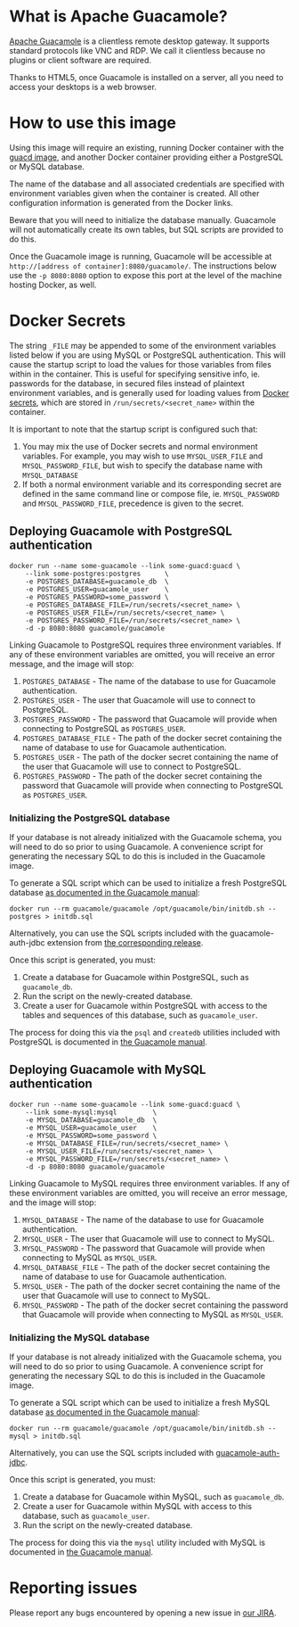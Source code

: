 What is Apache Guacamole?
=========================

[Apache Guacamole](http://guacamole.apache.org/) is a clientless remote desktop
gateway. It supports standard protocols like VNC and RDP. We call it clientless
because no plugins or client software are required.

Thanks to HTML5, once Guacamole is installed on a server, all you need to
access your desktops is a web browser.

How to use this image
=====================

Using this image will require an existing, running Docker container with the
[guacd image](https://registry.hub.docker.com/u/guacamole/guacd/), and another
Docker container providing either a PostgreSQL or MySQL database.

The name of the database and all associated credentials are specified with
environment variables given when the container is created. All other
configuration information is generated from the Docker links.

Beware that you will need to initialize the database manually. Guacamole will
not automatically create its own tables, but SQL scripts are provided to do
this.

Once the Guacamole image is running, Guacamole will be accessible at
`http://[address of container]:8080/guacamole/`. The instructions below use the
`-p 8080:8080` option to expose this port at the level of the machine hosting
Docker, as well.

Docker Secrets
==============
The string `_FILE` may be appended to some of the environment variables listed below if you are using MySQL or PostgreSQL authentication. This will cause the startup script to load the values for those variables from files within in the container. This is useful for specifying sensitive info, ie. passwords for the database, in secured files instead of plaintext environment variables, and is generally used for loading values from [Docker secrets](https://docs.docker.com/engine/swarm/secrets/#read-more-about-docker-secret-commands), which are stored in `/run/secrets/<secret_name>` within the container.

It is important to note that the startup script is configured such that:
1. You may mix the use of Docker secrets and normal environment variables. For example, you may wish to use `MYSQL_USER_FILE` and `MYSQL_PASSWORD_FILE`, but wish to specify the database name with `MYSQL_DATABASE`
2. If both a normal environment variable and its corresponding secret are defined in the same command line or compose file, ie. `MYSQL_PASSWORD` and `MYSQL_PASSWORD_FILE`, precedence is given to the secret.

Deploying Guacamole with PostgreSQL authentication
--------------------------------------------------

    docker run --name some-guacamole --link some-guacd:guacd \
        --link some-postgres:postgres      \
        -e POSTGRES_DATABASE=guacamole_db  \
        -e POSTGRES_USER=guacamole_user    \
        -e POSTGRES_PASSWORD=some_password \        
        -e POSTGRES_DATABASE_FILE=/run/secrets/<secret_name> \
        -e POSTGRES_USER_FILE=/run/secrets/<secret_name> \
        -e POSTGRES_PASSWORD_FILE=/run/secrets/<secret_name> \
        -d -p 8080:8080 guacamole/guacamole

Linking Guacamole to PostgreSQL requires three environment variables. If any of
these environment variables are omitted, you will receive an error message, and
the image will stop:

1. `POSTGRES_DATABASE` - The name of the database to use for Guacamole authentication.
2. `POSTGRES_USER` - The user that Guacamole will use to connect to PostgreSQL.
3. `POSTGRES_PASSWORD` - The password that Guacamole will provide when connecting to PostgreSQL as `POSTGRES_USER`.
4. `POSTGRES_DATABASE_FILE` - The path of the docker secret containing the name of database to use for Guacamole authentication.
5. `POSTGRES_USER` - The path of the docker secret containing the name of the user that Guacamole will use to connect to PostgreSQL.
6. `POSTGRES_PASSWORD` - The path of the docker secret containing the password that Guacamole will provide when connecting to PostgreSQL as `POSTGRES_USER`.

### Initializing the PostgreSQL database

If your database is not already initialized with the Guacamole schema, you will
need to do so prior to using Guacamole. A convenience script for generating the
necessary SQL to do this is included in the Guacamole image.

To generate a SQL script which can be used to initialize a fresh PostgreSQL
database
[as documented in the Guacamole manual](http://guacamole.apache.org/doc/gug/jdbc-auth.html#jdbc-auth-postgresql):

    docker run --rm guacamole/guacamole /opt/guacamole/bin/initdb.sh --postgres > initdb.sql

Alternatively, you can use the SQL scripts included with the
guacamole-auth-jdbc extension from
[the corresponding release](http://guacamole.apache.org/releases/).

Once this script is generated, you must:

1. Create a database for Guacamole within PostgreSQL, such as `guacamole_db`.
2. Run the script on the newly-created database.
3. Create a user for Guacamole within PostgreSQL with access to the tables and
   sequences of this database, such as `guacamole_user`.

The process for doing this via the `psql` and `createdb` utilities included
with PostgreSQL is documented in
[the Guacamole manual](http://guacamole.apache.org/doc/gug/jdbc-auth.html#jdbc-auth-postgresql).

Deploying Guacamole with MySQL authentication
--------------------------------------------------

    docker run --name some-guacamole --link some-guacd:guacd \
        --link some-mysql:mysql         \
        -e MYSQL_DATABASE=guacamole_db  \
        -e MYSQL_USER=guacamole_user    \
        -e MYSQL_PASSWORD=some_password \
        -e MYSQL_DATABASE_FILE=/run/secrets/<secret_name> \
        -e MYSQL_USER_FILE=/run/secrets/<secret_name> \
        -e MYSQL_PASSWORD_FILE=/run/secrets/<secret_name> \
        -d -p 8080:8080 guacamole/guacamole

Linking Guacamole to MySQL requires three environment variables. If any of
these environment variables are omitted, you will receive an error message, and
the image will stop:

1. `MYSQL_DATABASE` - The name of the database to use for Guacamole authentication.
2. `MYSQL_USER` - The user that Guacamole will use to connect to MySQL.
3. `MYSQL_PASSWORD` - The password that Guacamole will provide when connecting to MySQL as `MYSQL_USER`.
4. `MYSQL_DATABASE_FILE` - The path of the docker secret containing the name of database to use for Guacamole authentication.
5. `MYSQL_USER` - The path of the docker secret containing the name of the user that Guacamole will use to connect to MySQL.
6. `MYSQL_PASSWORD` - The path of the docker secret containing the password that Guacamole will provide when connecting to MySQL as `MYSQL_USER`.

### Initializing the MySQL database

If your database is not already initialized with the Guacamole schema, you will
need to do so prior to using Guacamole. A convenience script for generating the
necessary SQL to do this is included in the Guacamole image.

To generate a SQL script which can be used to initialize a fresh MySQL database
[as documented in the Guacamole manual](http://guacamole.apache.org/doc/gug/jdbc-auth.html#jdbc-auth-mysql):

    docker run --rm guacamole/guacamole /opt/guacamole/bin/initdb.sh --mysql > initdb.sql

Alternatively, you can use the SQL scripts included with
[guacamole-auth-jdbc](https://github.com/apache/guacamole-client/tree/0.9.10-incubating/extensions/guacamole-auth-jdbc/modules/guacamole-auth-jdbc-mysql/schema).

Once this script is generated, you must:

1. Create a database for Guacamole within MySQL, such as `guacamole_db`.
2. Create a user for Guacamole within MySQL with access to this database, such
   as `guacamole_user`.
3. Run the script on the newly-created database.

The process for doing this via the `mysql` utility included with MySQL is
documented in
[the Guacamole manual](http://guacamole.apache.org/doc/gug/jdbc-auth.html#jdbc-auth-mysql).

Reporting issues
================

Please report any bugs encountered by opening a new issue in
[our JIRA](https://issues.apache.org/jira/browse/GUACAMOLE/).

